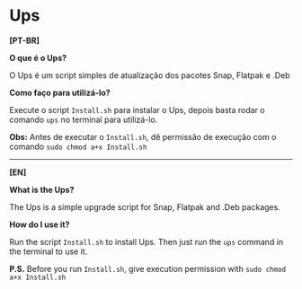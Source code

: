 # Ups
**[PT-BR]**

**O que é o Ups?**

O Ups é um script simples de atualização dos pacotes Snap, Flatpak e .Deb

**Como faço para utilizá-lo?**

Execute o script `Install.sh` para instalar o Ups, depois basta rodar o comando `ups` no terminal para utilizá-lo.

**Obs:** Antes de executar o `Install.sh`, dê permissão de execução com o comando `sudo chmod a+x Install.sh`
_____________________________________________________________________________________________________________________________
 
**[EN]**

**What is the Ups?**

The Ups is a simple upgrade script for Snap, Flatpak and .Deb packages.

**How do I use it?**

Run the script `Install.sh` to install Ups. Then just run the `ups` command in the terminal to use it.

**P.S.** Before you run `Install.sh`, give execution permission with `sudo chmod a+x Install.sh`
